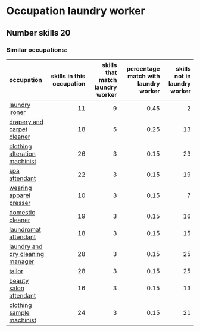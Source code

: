 # Occupation laundry worker
## Number skills 20
### Similar occupations:
| occupation                                                              |   skills in this occupation |   skills that match laundry worker |   percentage match with laundry worker |   skills not in laundry worker |
|:------------------------------------------------------------------------|----------------------------:|-----------------------------------:|---------------------------------------:|-------------------------------:|
| [laundry ironer](laundry_ironer.md)                                     |                          11 |                                  9 |                                   0.45 |                              2 |
| [drapery and carpet cleaner](drapery_and_carpet_cleaner.md)             |                          18 |                                  5 |                                   0.25 |                             13 |
| [clothing alteration machinist](clothing_alteration_machinist.md)       |                          26 |                                  3 |                                   0.15 |                             23 |
| [spa attendant](spa_attendant.md)                                       |                          22 |                                  3 |                                   0.15 |                             19 |
| [wearing apparel presser](wearing_apparel_presser.md)                   |                          10 |                                  3 |                                   0.15 |                              7 |
| [domestic cleaner](domestic_cleaner.md)                                 |                          19 |                                  3 |                                   0.15 |                             16 |
| [laundromat attendant](laundromat_attendant.md)                         |                          18 |                                  3 |                                   0.15 |                             15 |
| [laundry and dry cleaning manager](laundry_and_dry_cleaning_manager.md) |                          28 |                                  3 |                                   0.15 |                             25 |
| [tailor](tailor.md)                                                     |                          28 |                                  3 |                                   0.15 |                             25 |
| [beauty salon attendant](beauty_salon_attendant.md)                     |                          16 |                                  3 |                                   0.15 |                             13 |
| [clothing sample machinist](clothing_sample_machinist.md)               |                          24 |                                  3 |                                   0.15 |                             21 |
